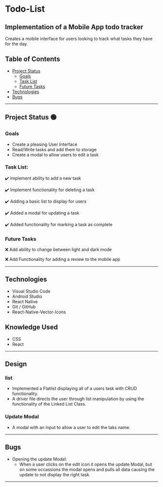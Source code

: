 # Todo-List
## Implementation of a Mobile App todo tracker

Creates a mobile interface for users looking to track what tasks they have for the day.

## Table of Contents
- [Project Status](#project-status)
   - [Goals](#goals)
   - [Task List](#task-list)
   - [Future Tasks](#future-tasks)
- [Technologies](#technologies)
- [Bugs](#bugs)

---
## Project Status :green_circle:
### Goals
- Create a pleasing User Interface
- Read/Write tasks and add them to storage
- Create a modal to allow users to edit a task

### Task List: 
:heavy_check_mark: Implement ability to add a new task 

:heavy_check_mark: Implement functionality for deleting a task

:heavy_check_mark: Adding a basic list to display for users

:heavy_check_mark: Added a modal for updating a task 

:heavy_check_mark: Added functionality for marking a task as complete 

<!--- 
Emojis for the Task List:
DONE =      :heavy_check_mark:
NOT DONE =  :x:
WIP =       :recycle:
BUGGED =    :warning:
 --->

### Future Tasks  
:x: Add ability to change between light and dark mode 

:x: Add Functionality for adding a review to the mobile app

---
## Technologies
- Visual Studio Code
- Android Studio
- React Native
- Git / GitHub
- React-Native-Vector-Icons

## Knowledge Used
- CSS
- React

---
## Design
### list
- Implemented a Flatlist displaying all of a users task with CRUD functionality.
- A driver file directs the user through list manipulation by using the functionality of the Linked List Class. 
### Update Modal
- A modal with an input to allow a user to edit the taks name.

---
## Bugs
- Opening the update Modal:
   - When a user clicks on the edit icon it opens the update Modal, but on some occassions the modal opens and pulls all data causing the update to not display the right task.

---

